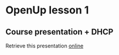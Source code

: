 # OpenUp lesson 1

## Course presentation + DHCP

Retrieve this presentation [online](https://rawgit.com/chibenwa/openup02_01/master/presentation/index.html)
